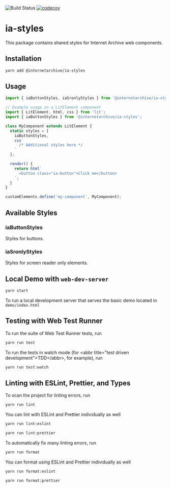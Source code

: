 ![Build Status](https://github.com/internetarchive/iaux-typescript-wc-template/actions/workflows/ci.yml/badge.svg) [![codecov](https://codecov.io/gh/internetarchive/iaux-typescript-wc-template/branch/main/graph/badge.svg?token=ZOYRJ2BV9W)](https://codecov.io/gh/internetarchive/iaux-typescript-wc-template)

# ia-styles

This package contains shared styles for Internet Archive web components.

## Installation
```bash
yarn add @internetarchive/ia-styles
```

## Usage
```ts
import { iaButtonStyles, iaSronlyStyles } from '@internetarchive/ia-styles';

// Example usage in a LitElement component
import { LitElement, html, css } from 'lit';
import { iaButtonStyles } from '@internetarchive/ia-styles';

class MyComponent extends LitElement {
  static styles = [
    iaButtonStyles,
    css`
      /* Additional styles here */
    `
  ];

  render() {
    return html`
      <button class="ia-button">Click me</button>
    `;
  }
}

customElements.define('my-component', MyComponent);
```

## Available Styles

### iaButtonStyles
Styles for buttons.

### iaSronlyStyles
Styles for screen reader only elements.

## Local Demo with `web-dev-server`
```bash
yarn start
```
To run a local development server that serves the basic demo located in `demo/index.html`

## Testing with Web Test Runner
To run the suite of Web Test Runner tests, run
```bash
yarn run test
```

To run the tests in watch mode (for &lt;abbr title=&#34;test driven development&#34;&gt;TDD&lt;/abbr&gt;, for example), run
```bash
yarn run test:watch
```

## Linting with ESLint, Prettier, and Types
To scan the project for linting errors, run
```bash
yarn run lint
```

You can lint with ESLint and Prettier individually as well
```bash
yarn run lint:eslint
```

```bash
yarn run lint:prettier
```

To automatically fix many linting errors, run
```bash
yarn run format
```

You can format using ESLint and Prettier individually as well
```bash
yarn run format:eslint
```

```bash
yarn run format:prettier
```
